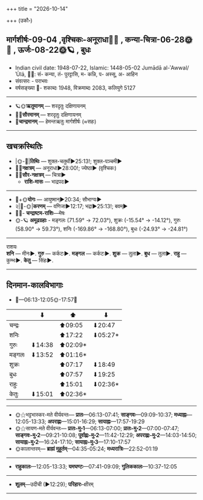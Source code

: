 +++
title = "2026-10-14"

+++
(उकौ॰)
## मार्गशीर्षः-09-04  ,वृश्चिकः-अनूराधा🌛🌌  ,  कन्या-चित्रा-06-28🌞🌌  ,  ऊर्जः-08-22🌞🪐  , बुधः
- Indian civil date: 1948-07-22, Islamic: 1448-05-02 Jumādā al-ʾAwwal/ʾŪlā, 🌌🌞: सं- कन्या, तं- पुरट्टासि, म- कन्नि, प- अस्सू, अ- आहिन
- संवत्सरः - पराभवः
- वर्षसङ्ख्या 🌛- शकाब्दः 1948, विक्रमाब्दः 2083, कलियुगे 5127
___________________
- 🪐🌞**ऋतुमानम्** — शरदृतुः दक्षिणायनम्
- 🌌🌞**सौरमानम्** — शरदृतुः दक्षिणायनम्
- 🌛**चान्द्रमानम्** — हेमन्तऋतुः मार्गशीर्षः (≈सहः)
___________________


## खचक्रस्थितिः
- |🌞-🌛|**तिथिः** — शुक्ल-चतुर्थी►25:13!; शुक्ल-पञ्चमी►  
- 🌌🌛**नक्षत्रम्** — अनूराधा►28:00!; ज्येष्ठा► (वृश्चिकः)  
- 🌌🌞**सौर-नक्षत्रम्** — चित्रा►  
  - **राशि-मासः** — भाद्रपदः► 
___________________
- 🌛+🌞**योगः** — आयुष्मान्►20:34; सौभाग्यः►  
- २|🌛-🌞|**करणम्** — वणिजा►12:17; भद्रा►25:13!; बवम्►  
- 🌌🌛- **चन्द्राष्टम-राशिः**—मेषः  
- 🌞-🪐 **अमूढग्रहाः** - मङ्गलः (71.59° → 72.03°), शुक्रः (-15.54° → -14.12°), गुरुः (58.90° → 59.73°), शनिः (-169.86° → -168.80°), बुधः (-24.93° → -24.81°)
___________________
राशयः  
**शनि** — मीनः►. **गुरु** — कर्कटः►. **मङ्गल** — कर्कटः►. **शुक्र** — तुला►. **बुध** — तुला►. **राहु** — कुम्भः►. **केतु** — सिंहः►. 
___________________


## दिनमान-कालविभागाः
- 🌅—06:13-12:05🌞-17:57🌇  

|      |⬇     |⬆     |⬇     |
|------|-----|-----|------|
|चन्द्रः|     |⬆09:05 |⬇20:47 |
|शनिः   |     |⬆17:22 |⬇05:27*|
|गुरुः  |⬇14:38 |⬆02:09*|     |
|मङ्गलः |⬇13:52 |⬆01:16*|     |
|शुक्रः |     |⬆07:17 |⬇18:49 |
|बुधः   |     |⬆07:57 |⬇19:25 |
|राहुः  |     |⬆15:01 |⬇02:36*|
|केतुः  |⬇15:01 |⬆02:36*|     |
___________________
- 🌞⚝भट्टभास्कर-मते वीर्यवन्तः— **प्रातः**—06:13-07:41; **साङ्गवः**—09:09-10:37; **मध्याह्नः**—12:05-13:33; **अपराह्णः**—15:01-16:29; **सायाह्नः**—17:57-19:29  
- 🌞⚝सायण-मते वीर्यवन्तः— **प्रातः-मु॰1**—06:13-07:00; **प्रातः-मु॰2**—07:00-07:47; **साङ्गवः-मु॰2**—09:21-10:08; **पूर्वाह्णः-मु॰2**—11:42-12:29; **अपराह्णः-मु॰2**—14:03-14:50; **सायाह्नः-मु॰2**—16:24-17:10; **सायाह्नः-मु॰3**—17:10-17:57  
- 🌞कालान्तरम्— **ब्राह्मं मुहूर्तम्**—04:35-05:24; **मध्यरात्रिः**—22:52-01:19  
___________________
- **राहुकालः**—12:05-13:33; **यमघण्टः**—07:41-09:09; **गुलिककालः**—10:37-12:05  
___________________
- **शूलम्**—उदीची (►12:29); **परिहारः**–क्षीरम्  
___________________
